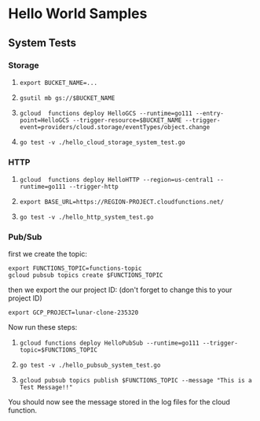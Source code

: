 # Hello World Samples

## System Tests

### Storage

1. `export BUCKET_NAME=...`

1. `gsutil mb gs://$BUCKET_NAME`

1. `gcloud  functions deploy HelloGCS --runtime=go111 --entry-point=HelloGCS --trigger-resource=$BUCKET_NAME --trigger-event=providers/cloud.storage/eventTypes/object.change`

1. `go test -v ./hello_cloud_storage_system_test.go`

### HTTP

1. `gcloud  functions deploy HelloHTTP --region=us-central1 --runtime=go111 --trigger-http`

1. `export BASE_URL=https://REGION-PROJECT.cloudfunctions.net/`

1. `go test -v ./hello_http_system_test.go`

### Pub/Sub

first we create the topic:
```
export FUNCTIONS_TOPIC=functions-topic
gcloud pubsub topics create $FUNCTIONS_TOPIC

```
then we export the our project ID:
(don't forget to change this to your project ID)
```
export GCP_PROJECT=lunar-clone-235320
```
Now run these steps:

1. `gcloud functions deploy HelloPubSub --runtime=go111 --trigger-topic=$FUNCTIONS_TOPIC`

1. `go test -v ./hello_pubsub_system_test.go`

1. `gcloud pubsub topics publish $FUNCTIONS_TOPIC --message "This is a Test Message!!"`

You should now see the message stored in the log files for the cloud function.
